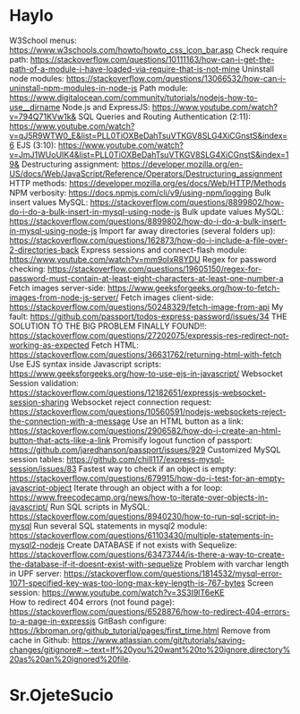 # Haylo

W3School menus: https://www.w3schools.com/howto/howto_css_icon_bar.asp 
Check require path: https://stackoverflow.com/questions/10111163/how-can-i-get-the-path-of-a-module-i-have-loaded-via-require-that-is-not-mine 
Uninstall node modules: https://stackoverflow.com/questions/13066532/how-can-i-uninstall-npm-modules-in-node-js
Path module: https://www.digitalocean.com/community/tutorials/nodejs-how-to-use__dirname 
Node.js and ExpressJS: https://www.youtube.com/watch?v=794Q71KVw1k& 
SQL Queries and Routing Authentication (2:11): https://www.youtube.com/watch?v=qJ5R9WTW0_E&list=PLL0TiOXBeDahTsuVTKGV8SLG4XiCGnstS&index=6 
EJS (3:10): https://www.youtube.com/watch?v=JmJ1WUoUIK4&list=PLL0TiOXBeDahTsuVTKGV8SLG4XiCGnstS&index=19& 
Destructuring assignment: https://developer.mozilla.org/en-US/docs/Web/JavaScript/Reference/Operators/Destructuring_assignment
HTTP methods: https://developer.mozilla.org/es/docs/Web/HTTP/Methods 
NPM verbosity: https://docs.npmjs.com/cli/v9/using-npm/logging 
Bulk insert values MySQL: https://stackoverflow.com/questions/8899802/how-do-i-do-a-bulk-insert-in-mysql-using-node-js 
Bulk update values MySQL: https://stackoverflow.com/questions/8899802/how-do-i-do-a-bulk-insert-in-mysql-using-node-js 
Import far away directories (several folders up): https://stackoverflow.com/questions/162873/how-do-i-include-a-file-over-2-directories-back 
Express sessions and connect-flash module: https://www.youtube.com/watch?v=mm9oIxR8YDU 
Regex for password checking: https://stackoverflow.com/questions/19605150/regex-for-password-must-contain-at-least-eight-characters-at-least-one-number-a 
Fetch images server-side: https://www.geeksforgeeks.org/how-to-fetch-images-from-node-js-server/ 
Fetch images client-side: https://stackoverflow.com/questions/50248329/fetch-image-from-api 
My fault: https://github.com/passport/todos-express-password/issues/34 
THE SOLUTION TO THE BIG PROBLEM FINALLY FOUND!!: https://stackoverflow.com/questions/27202075/expressjs-res-redirect-not-working-as-expected
Fetch HTML: https://stackoverflow.com/questions/36631762/returning-html-with-fetch 
Use EJS syntax inside Javascript scripts: https://www.geeksforgeeks.org/how-to-use-ejs-in-javascript/ 
Websocket Session validation: https://stackoverflow.com/questions/12182651/expressjs-websocket-session-sharing 
Websocket reject connection request: https://stackoverflow.com/questions/10560591/nodejs-websockets-reject-the-connection-with-a-message
Use an HTML button as a link: https://stackoverflow.com/questions/2906582/how-do-i-create-an-html-button-that-acts-like-a-link 
Promisify logout function of passport: https://github.com/jaredhanson/passport/issues/929
Customized MySQL session tables: https://github.com/chill117/express-mysql-session/issues/83
Fastest way to check if an object is empty: https://stackoverflow.com/questions/679915/how-do-i-test-for-an-empty-javascript-object 
Iterate through an object with a for loop: https://www.freecodecamp.org/news/how-to-iterate-over-objects-in-javascript/
Run SQL scripts in MySQL: https://stackoverflow.com/questions/8940230/how-to-run-sql-script-in-mysql 
Run several SQL statements in mysql2 module: https://stackoverflow.com/questions/61103430/multiple-statements-in-mysql2-nodejs 
Create DATABASE if not exists with Sequelize: https://stackoverflow.com/questions/63473744/is-there-a-way-to-create-the-database-if-it-doesnt-exist-with-sequelize 
Problem with varchar length in UPF server: https://stackoverflow.com/questions/1814532/mysql-error-1071-specified-key-was-too-long-max-key-length-is-767-bytes 
Screen session: https://www.youtube.com/watch?v=3S3I9lT6eKE  
How to redirect 404 errors (not found page): https://stackoverflow.com/questions/6528876/how-to-redirect-404-errors-to-a-page-in-expressjs 
GitBash configure: https://kbroman.org/github_tutorial/pages/first_time.html 
Remove from cache in Github: https://www.atlassian.com/git/tutorials/saving-changes/gitignore#:~:text=If%20you%20want%20to%20ignore,directory%20as%20an%20ignored%20file. 


# Sr.OjeteSucio